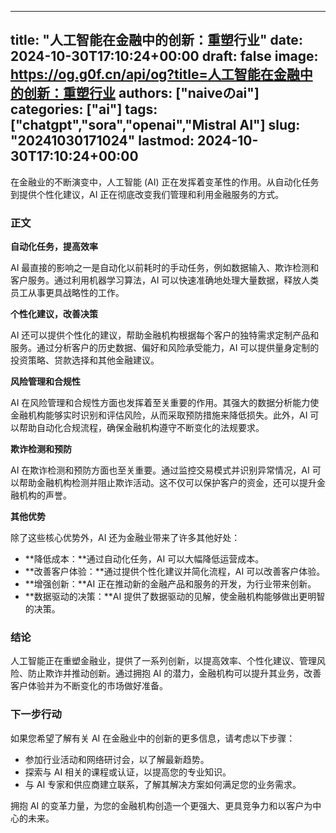 
---
title: "人工智能在金融中的创新：重塑行业"
date: 2024-10-30T17:10:24+00:00
draft: false
image: https://og.g0f.cn/api/og?title=人工智能在金融中的创新：重塑行业
authors: ["naiveのai"]
categories: ["ai"]
tags: ["chatgpt","sora","openai","Mistral AI"]
slug: "20241030171024"
lastmod: 2024-10-30T17:10:24+00:00
---
在金融业的不断演变中，人工智能 (AI) 正在发挥着变革性的作用。从自动化任务到提供个性化建议，AI 正在彻底改变我们管理和利用金融服务的方式。

### 正文

**自动化任务，提高效率**

AI 最直接的影响之一是自动化以前耗时的手动任务，例如数据输入、欺诈检测和客户服务。通过利用机器学习算法，AI 可以快速准确地处理大量数据，释放人类员工从事更具战略性的工作。

**个性化建议，改善决策**

AI 还可以提供个性化的建议，帮助金融机构根据每个客户的独特需求定制产品和服务。通过分析客户的历史数据、偏好和风险承受能力，AI 可以提供量身定制的投资策略、贷款选择和其他金融建议。

**风险管理和合规性**

AI 在风险管理和合规性方面也发挥着至关重要的作用。其强大的数据分析能力使金融机构能够实时识别和评估风险，从而采取预防措施来降低损失。此外，AI 可以帮助自动化合规流程，确保金融机构遵守不断变化的法规要求。

**欺诈检测和预防**

AI 在欺诈检测和预防方面也至关重要。通过监控交易模式并识别异常情况，AI 可以帮助金融机构检测并阻止欺诈活动。这不仅可以保护客户的资金，还可以提升金融机构的声誉。

**其他优势**

除了这些核心优势外，AI 还为金融业带来了许多其他好处：

* **降低成本：**通过自动化任务，AI 可以大幅降低运营成本。
* **改善客户体验：**通过提供个性化建议并简化流程，AI 可以改善客户体验。
* **增强创新：**AI 正在推动新的金融产品和服务的开发，为行业带来创新。
* **数据驱动的决策：**AI 提供了数据驱动的见解，使金融机构能够做出更明智的决策。

### 结论

人工智能正在重塑金融业，提供了一系列创新，以提高效率、个性化建议、管理风险、防止欺诈并推动创新。通过拥抱 AI 的潜力，金融机构可以提升其业务，改善客户体验并为不断变化的市场做好准备。

### 下一步行动

如果您希望了解有关 AI 在金融业中的创新的更多信息，请考虑以下步骤：

* 参加行业活动和网络研讨会，以了解最新趋势。
* 探索与 AI 相关的课程或认证，以提高您的专业知识。
* 与 AI 专家和供应商建立联系，了解其解决方案如何满足您的业务需求。

拥抱 AI 的变革力量，为您的金融机构创造一个更强大、更具竞争力和以客户为中心的未来。